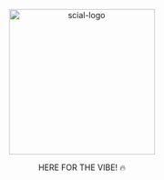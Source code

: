 <p align="center">
  <a href="https://sciial.app/" target="_blank" rel="nofollow">
    <img src="https://scial.app/assets/images/scial-app-icon-rounded-border.svg" alt="scial-logo" width="256px" height="256px" />
  </a>
</p>

<p align="center">
  HERE FOR THE VIBE! 🔥
</p>
